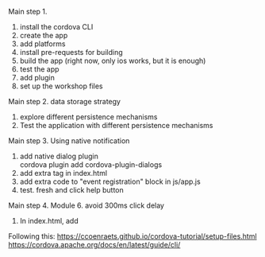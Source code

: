Main step 1.   
1. install the cordova CLI   
2. create the app    
3. add platforms    
4. install pre-requests for building    
5. build the app (right now, only ios works, but it is enough)    
6. test the app    
7. add plugin   
8. set up the workshop files   

Main step 2. data storage strategy       
1. explore different persistence mechanisms    
2. Test the application with different persistence mechanisms    

Main step 3. Using native notification   
1. add native dialog plugin  
cordova plugin add cordova-plugin-dialogs    
2. add extra tag in index.html   
3. add extra code to "event registration" block in js/app.js    
4. test. fresh and click help button   

Main step 4. Module 6. avoid 300ms click delay   
1. In index.html, add <script src="lib/fastclick.js"></script>   



Following this: https://ccoenraets.github.io/cordova-tutorial/setup-files.html     
https://cordova.apache.org/docs/en/latest/guide/cli/      

